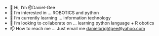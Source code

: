 - 👋 Hi, I’m @Daniel-Gee
- 👀 I’m interested in ...  ROBOTICS and python
- 🌱 I’m currently learning ... information technology
- 💞️ I’m looking to collaborate on ... learning python language + R obotics
- 📫 How to reach me ... Just  email me danielbrightgee@yahoo.com

<!---
Daniel-Gee/Daniel-Gee is a ✨ special ✨ repository because its `README.md` (this file) appears on your GitHub profile.
You can click the Preview link to take a look at your changes.
--->
